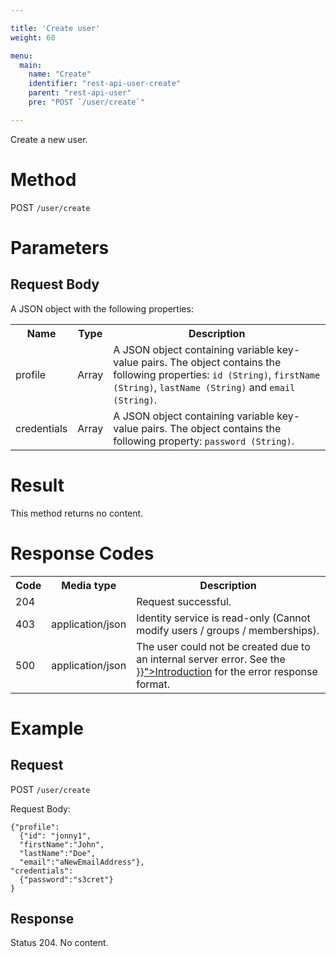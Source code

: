 ```yaml
---

title: 'Create user'
weight: 60

menu:
  main:
    name: "Create"
    identifier: "rest-api-user-create"
    parent: "rest-api-user"
    pre: "POST `/user/create`"

---
```



Create a new user.


# Method

POST `/user/create`


# Parameters

## Request Body

A JSON object with the following properties:

<table class="table table-striped">
  <tr>
    <th>Name</th>
    <th>Type</th>
    <th>Description</th>
  </tr>
  <tr>
    <td>profile</td>
    <td>Array</td>
    <td>
      A JSON object containing variable key-value pairs. The object contains the following properties: 
      <code>id (String)</code>, <code>firstName (String)</code>, <code>lastName (String)</code> and <code>email (String)</code>.
    </td>
  </tr>
  <tr>
    <td>credentials</td>
    <td>Array</td>
    <td>
      A JSON object containing variable key-value pairs. The object contains the following property:
      <code>password (String)</code>.
    </td>
  </tr>
</table>


# Result

This method returns no content.


# Response Codes

<table class="table table-striped">
  <tr>
    <th>Code</th>
    <th>Media type</th>
    <th>Description</th>
  </tr>
  <tr>
    <td>204</td>
    <td></td>
    <td>Request successful.</td>
  </tr>
  <tr>
    <td>403</td>
    <td>application/json</td>
    <td>Identity service is read-only (Cannot modify users / groups / memberships).</td>
  </tr>
  <tr>
    <td>500</td>
    <td>application/json</td>
    <td>The user could not be created due to an internal server error. See the <a href="{{< relref "reference/rest/overview/index.md#error-handling" >}}">Introduction</a> for the error response format.</td>
  </tr>
</table>


# Example

## Request

POST `/user/create`

Request Body:

    {"profile": 
      {"id": "jonny1",
      "firstName":"John",
      "lastName":"Doe",
      "email":"aNewEmailAddress"},
    "credentials": 
      {"password":"s3cret"}
    }

## Response

Status 204. No content.
